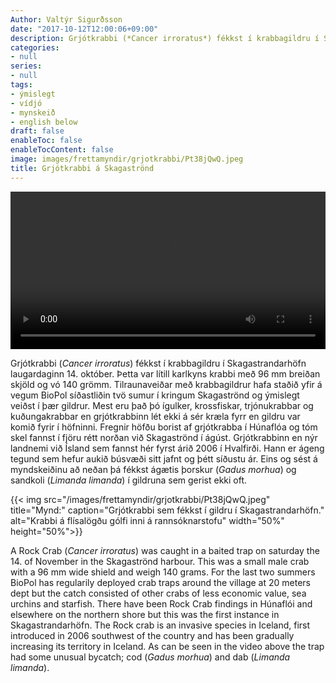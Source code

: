 ```yaml
---
Author: Valtýr Sigurðsson
date: "2017-10-12T12:00:06+09:00"
description: Grjótkrabbi (*Cancer irroratus*) fékkst í krabbagildru í Skagastrandarhöfn laugardaginn 14. október. Þetta var lítill karlkyns krabbi með 96 mm breiðan skjöld og vó 140 grömm. Tilraunaveiðar með krabbagildrur hafa staðið yfir á...
categories:
- null
series:
- null
tags:
- ýmislegt
- vídjó
- mynskeið
- english below
draft: false
enableToc: false
enableTocContent: false
image: images/frettamyndir/grjotkrabbi/Pt38jQwQ.jpeg
title: Grjótkrabbi á Skagaströnd
---
```


<video width="100%" controls>
  <source src="/images/frettamyndir/grjotkrabbi/output_Trim.mp4" type="video/mp4">
  <source src="movie.ogg" type="video/ogg">
Your browser does not support the video tag.
</video>

Grjótkrabbi (*Cancer irroratus*) fékkst í krabbagildru í Skagastrandarhöfn laugardaginn 14. október. Þetta var lítill karlkyns krabbi með 96 mm breiðan skjöld og vó 140 grömm. Tilraunaveiðar með krabbagildrur hafa staðið yfir á vegum BioPol síðastliðin tvö sumur í kringum Skagaströnd og ýmislegt veiðst í þær gildrur. Mest eru það þó ígulker, krossfiskar, trjónukrabbar og kuðungakrabbar en grjótkrabbinn lét ekki á sér kræla fyrr en gildru var komið fyrir í höfninni. Fregnir höfðu borist af grjótkrabba í Húnaflóa og tóm skel fannst í fjöru rétt norðan við Skagaströnd í ágúst. Grjótkrabbinn en nýr landnemi við Ísland sem fannst hér fyrst árið 2006 í Hvalfirði. Hann er ágeng tegund  sem hefur aukið búsvæði sitt jafnt og þétt síðustu ár. Eins og sést á myndskeiðinu að neðan þá fékkst ágætis þorskur (*Gadus morhua*) og sandkoli (*Limanda limanda*) í gildruna sem gerist ekki oft.

{{< img src="/images/frettamyndir/grjotkrabbi/Pt38jQwQ.jpeg" title="Mynd:" caption="Grjótkrabbi sem fékkst í gildru í Skagastrandarhöfn." alt="Krabbi á flísalögðu gólfi inni á rannsóknarstofu" width="50%" height="50%">}}

A Rock Crab (*Cancer irroratus*) was caught in a baited trap on saturday the 14. of November in the Skagaströnd harbour. This was a small male crab with a 96 mm wide shield and weigh 140 grams. For the last two summers BioPol has regularily deployed crab traps around the village at 20 meters dept but the catch consisted of other crabs of less economic value, sea urchins and starfish. There have been Rock Crab findings in Húnaflói and elsewhere on the northern shore but this was the first instance in Skagastrandarhöfn. The Rock crab is an invasive species in Iceland, first introduced in 2006 southwest of the country and has been gradually increasing its territory in Iceland. As can be seen in the video above the trap had some unusual bycatch; cod (*Gadus morhua*) and dab (*Limanda limanda*).